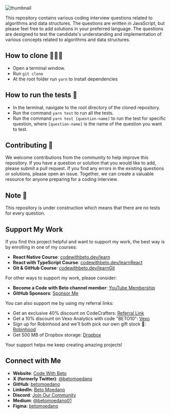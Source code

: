 ![thumbnail](https://user-images.githubusercontent.com/43630417/212430668-b18826a5-bf36-4b1b-976c-2be256e51a6a.png)

This repository contains various coding interview questions related to algorithms and data structures. The questions are written in JavaScript, but please feel free to add solutions in your preferred language. The questions are designed to test the candidate's understanding and implementation of various concepts related to algorithms and data structures.

## How to clone 👨🏻‍💻

- Open a terminal window.
- Run `git clone`
- At the root folder run `yarn` to install dependencies

## How to run the tests 🐛
- In the terminal, navigate to the root directory of the cloned repository.
- Run the command `yarn test` to run all the tests.
- Run the command `yarn test [question-name]` to run the test for specific question, where `[question-name]` is the name of the question you want to test.

## Contributing 🤝
We welcome contributions from the community to help improve this repository. If you have a question or solution that you would like to add, please submit a pull request. If you find any errors in the existing questions or solutions, please open an issue. Together, we can create a valuable resource for anyone preparing for a coding interview.

## Note 📝
This repository is under construction which means that there are no tests for every question.

## Support My Work

If you find this project helpful and want to support my work, the best way is by enrolling in one of my courses:

- **React Native Course**: [codewithbeto.dev/learn](https://codewithbeto.dev/learn)
- **React with TypeScript Course**: [codewithbeto.dev/learnReact](https://codewithbeto.dev/learnReact)
- **Git & GitHub Course**: [codewithbeto.dev/learnGit](https://codewithbeto.dev/learnGit)

For other ways to support my work, please consider:

- **Become a Code with Beto channel member**: [YouTube Membership](https://www.youtube.com/channel/UCh247h68vszOMA_OWpGEa5g/join)
- **GitHub Sponsors**: [Sponsor Me](https://github.com/sponsors/betomoedano)

You can also support me by using my referral links:

- Get an exclusive 40% discount on CodeCrafters: [Referral Link](https://app.codecrafters.io/join?via=betomoedano)
- Get a 10% discount on Vexo Analytics with code "BETO10": [Vexo](https://vexo.co)
- Sign up for Robinhood and we'll both pick our own gift stock 🎁: [Robinhood](https://join.robinhood.com/albertm-8254f5)
- Get 500 MB of Dropbox storage: [Dropbox](https://www.dropbox.com/referrals/AAC52bYrrPqp8FZ7K5gxa-I74wecLpiQuB4?src=global9)

Your support helps me keep creating amazing projects!

## Connect with Me

- **Website**: [Code With Beto](https://codewithbeto.dev)
- **X (formerly Twitter)**: [@betomoedano](https://x.com/betomoedano)
- **GitHub**: [betomoedano](https://github.com/betomoedano)
- **LinkedIn**: [Beto Moedano](https://www.linkedin.com/in/betomoedano/)
- **Discord**: [Join Our Community](https://discord.com/invite/G2RnuUD8)
- **Medium**: [@betomoedano01](https://medium.com/@betomoedano01)
- **Figma**: [betomoedano](https://www.figma.com/@betomoedano)
